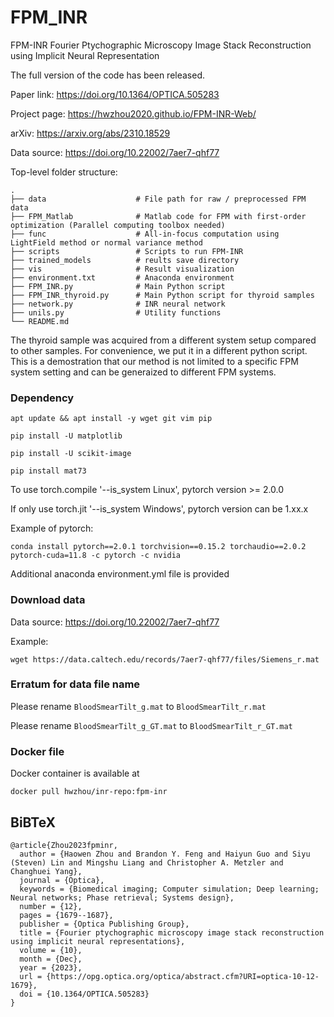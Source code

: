 # FPM_INR
FPM-INR Fourier Ptychographic Microscopy Image Stack Reconstruction using Implicit Neural Representation

The full version of the code has been released.

Paper link: https://doi.org/10.1364/OPTICA.505283

Project page: https://hwzhou2020.github.io/FPM-INR-Web/

arXiv: https://arxiv.org/abs/2310.18529

Data source: https://doi.org/10.22002/7aer7-qhf77

Top-level folder structure:
```
.
├── data                    # File path for raw / preprocessed FPM data
├── FPM_Matlab              # Matlab code for FPM with first-order optimization (Parallel computing toolbox needed)
├── func                    # All-in-focus computation using LightField method or normal variance method
├── scripts                 # Scripts to run FPM-INR
├── trained_models          # reults save directory
├── vis                     # Result visualization
├── environment.txt         # Anaconda environment
├── FPM_INR.py              # Main Python script
├── FPM_INR_thyroid.py      # Main Python script for thyroid samples
├── network.py              # INR neural network
├── unils.py                # Utility functions
└── README.md
```

The thyroid sample was acquired from a different system setup compared to other samples. For convenience, we put it in a different python script. This is a demostration that our method is not limited to a specific FPM system setting and can be generaized to different FPM systems.

### Dependency
```
apt update && apt install -y wget git vim pip

pip install -U matplotlib

pip install -U scikit-image

pip install mat73

```

To use torch.compile '--is_system Linux', pytorch version >= 2.0.0

If only use torch.jit '--is_system Windows', pytorch version can be 1.xx.x

Example of pytorch:
```
conda install pytorch==2.0.1 torchvision==0.15.2 torchaudio==2.0.2 pytorch-cuda=11.8 -c pytorch -c nvidia
```

Additional anaconda environment.yml file is provided


### Download data

Data source: https://doi.org/10.22002/7aer7-qhf77

Example:
```
wget https://data.caltech.edu/records/7aer7-qhf77/files/Siemens_r.mat
```

### Erratum for data file name

Please rename ```BloodSmearTilt_g.mat``` to ```BloodSmearTilt_r.mat```

Please rename ```BloodSmearTilt_g_GT.mat``` to ```BloodSmearTilt_r_GT.mat``` 


### Docker file

Docker container is available at

```
docker pull hwzhou/inr-repo:fpm-inr
```



## BiBTeX

```
@article{Zhou2023fpminr,
  author = {Haowen Zhou and Brandon Y. Feng and Haiyun Guo and Siyu (Steven) Lin and Mingshu Liang and Christopher A. Metzler and Changhuei Yang},
  journal = {Optica},
  keywords = {Biomedical imaging; Computer simulation; Deep learning; Neural networks; Phase retrieval; Systems design},
  number = {12},
  pages = {1679--1687},
  publisher = {Optica Publishing Group},
  title = {Fourier ptychographic microscopy image stack reconstruction using implicit neural representations},
  volume = {10},
  month = {Dec},
  year = {2023},
  url = {https://opg.optica.org/optica/abstract.cfm?URI=optica-10-12-1679},
  doi = {10.1364/OPTICA.505283}
}
```

